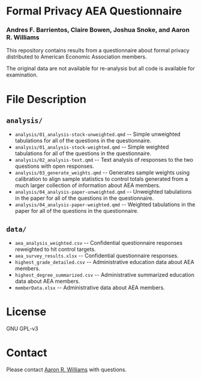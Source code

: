 # Formal Privacy AEA Questionnaire

### Andres F. Barrientos, Claire Bowen, Joshua Snoke, and Aaron R. Williams

This repository contains results from a questionnaire about formal privacy distributed to American Economic Association members. 

The original data are not available for re-analysis but all code is available for examination. 

# File Description

## `analysis/`

* `analysis/01_analysis-stock-unweighted.qmd` -- Simple unweighted tabulations for all of the questions in the questionnaire.
* `analysis/01_analysis-stock-weighted.qmd` -- Simple weighted tabulations for all of the questions in the questionnaire.
* `analysis/02_analysis-text.qmd` -- Text analysis of responses to the two questions with open responses.
* `analysis/03_generate_weights.qmd` -- Generates sample weights using calibration to align sample statistics to control totals generated from a much larger collection of information about AEA members. 
* `analysis/04_analysis-paper-unweighted.qmd` -- Unweighted tabulations in the paper for all of the questions in the questionnaire.
* `analysis/04_analysis-paper-weighted.qmd` -- Weighted tabulations in the paper for all of the questions in the questionnaire.

## `data/`

* `aea_analysis_weighted.csv` -- Confidential questionnaire responses reweighted to hit control targets. 
* `aea_survey_results.xlsx` -- Confidential questionnaire responses. 
* `highest_grade_detailed.csv` -- Administrative education data about AEA members. 
* `highest_degree_summarized.csv` -- Administrative summarized education data about AEA members. 
* `memberData.xlsx` -- Administrative data about AEA members. 

# License

GNU GPL-v3

# Contact

Please contact [Aaron R. Williams](awilliams@urban.org) with questions. 
